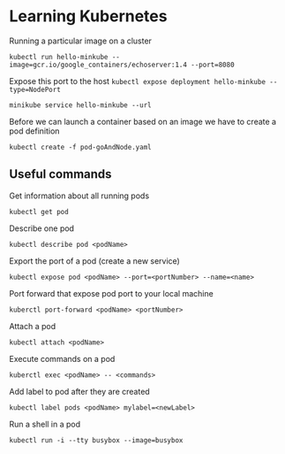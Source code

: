 # Learning Kubernetes

Running a particular image on a cluster

`kubectl run hello-minkube --image=gcr.io/google_containers/echoserver:1.4 --port=8080`

Expose this port to the host
`kubectl expose deployment hello-minkube --type=NodePort`

`minikube service hello-minkube --url`

Before we can launch a container based on an image we have to create a pod definition

`kubectl create -f pod-goAndNode.yaml`


## Useful commands
Get information about all running pods

`kubectl get pod`

Describe one pod

`kubectl describe pod <podName>`

Export the port of a pod (create a new service)

`kubectl expose pod <podName> --port=<portNumber> --name=<name>`

Port forward that expose pod port to your local machine

`kuberctl port-forward <podName> <portNumber>`

Attach a pod

`kubectl attach <podName>`

Execute commands on a pod

`kuberctl exec <podName> -- <commands>`

Add label to pod after they are created

`kubectl label pods <podName> mylabel=<newLabel>`

Run a shell in a pod

`kubectl run -i --tty busybox --image=busybox`
